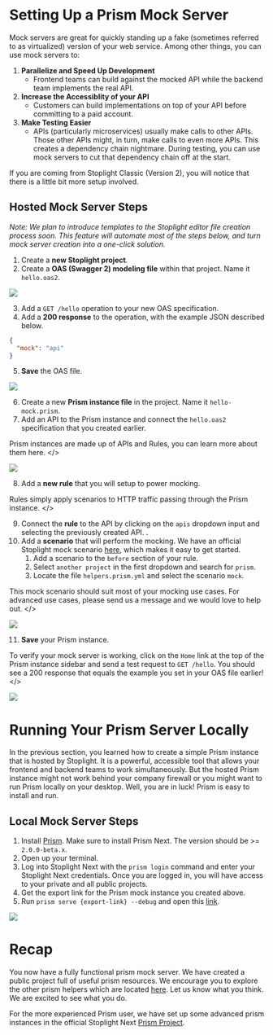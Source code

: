# Setting Up a Prism Mock Server

Mock servers are great for quickly standing up a fake (sometimes referred to as virtualized) version of your web service. Among other things, you can use mock servers to:

1. **Parallelize and Speed Up Development** 
    - Frontend teams can build against the mocked API while the backend team implements the real API.
2. **Increase the Accessiblity of your API** 
    - Customers can build implementations on top of your API before committing to a paid account.
3. **Make Testing Easier** 
    - APIs (particularly microservices) usually make calls to other APIs. Those other APIs might, in turn, make calls to even more APIs. This creates a dependency chain nightmare. During testing, you can use mock servers to cut that dependency chain off at the start.

If you are coming from Stoplight Classic (Version 2), you will notice that there is a little bit more setup involved.

## Hosted Mock Server Steps

_Note: We plan to introduce templates to the Stoplight editor file creation process soon. This feature will automate most of the steps below, and turn mock server creation into a one-click solution._

1. Create a **new Stoplight project**.
2. Create a **OAS (Swagger 2) modeling file** within that project. Name it `hello.oas2`. 

![](../../assets/gifs/mock-hello-oas2.gif)

3. Add a `GET /hello` operation to your new OAS specification.
4. Add a **200 response** to the operation, with the example JSON described below. 
```json
{
  "mock": "api"
}
```
5. **Save** the OAS file.

![](../../assets/gifs/mock-get-hello-200.gif)

6. Create a new **Prism instance file** in the project. Name it `hello-mock.prism`.
7.  Add an API to the Prism instance and connect the `hello.oas2` specification that you created earlier.

<callout> Prism instances are made up of APIs and Rules, you can learn more about them here. </>

![](../../assets/gifs/mock-hello-prism-api.gif)

8. Add a **new rule** that you will setup to power mocking. 

<callout> Rules simply apply scenarios to HTTP traffic passing through the Prism instance. </>

9. Connect the **rule** to the API by clicking on the  `apis` dropdown input and selecting the previously created API.   . 
10. Add a **scenario** that will perform the mocking. We have an official Stoplight mock scenario [here](https://next.stoplight.io/stoplight/prism?edit=%23%2Fscenarios%2Fmock), which makes it easy to get started.
    1. Add a scenario to the `before` section of your rule.
    2. Select `another project` in the first dropdown and  search for `prism`. 
    3. Locate the file `helpers.prism.yml` and select the scenario `mock`. 

<callout> This mock scenario should suit most of your mocking use cases. For advanced use cases, please send us a message and we would love to help out. </>

![](../../assets/gifs/mock-hello-prism-rule.gif)

11. **Save** your Prism instance. 

<callout> To verify your mock server is working, click on the `Home` link at the top of the Prism instance sidebar and send a test request to `GET /hello`. You should see a 200 response that equals the example you set in your OAS file earlier! </>

![](../../assets/gifs/mock-hello-prism.gif)

# Running Your Prism Server Locally

In the previous section, you learned how to create a simple Prism instance that is hosted by Stoplight. It is a powerful, accessible tool that allows your frontend and backend teams to work simultaneously. But the hosted Prism instance might not work behind your company firewall or you might want to run Prism locally on your desktop. Well, you are in luck! Prism is easy to install and run.

## Local Mock Server Steps

1. Install [Prism](https://github.com/stoplightio/prism). Make sure to install Prism Next. The version should be >= `2.0.0-beta.x`.
2. Open up your terminal. 
3. Log into Stoplight Next with the `prism login` command and enter your Stoplight Next credentials. Once you are logged in, you will have access to your private and all public projects.
4. Get the export link for the Prism mock instance you created above.
5. Run `prism serve {export-link} --debug` and open this [link](http://localhost:4010/helloWorld).

![](../../assets/gifs/mock-hello-prism-local.gif)

# Recap

You now have a fully functional prism mock server. We have created a public project full of useful prism resources. We encourage you to explore the other prism helpers which are located [here](https://next.stoplight.io/stoplight/prism/blob/master/helpers.scenarios.yml). Let us know what you think. We are excited to see what you do.

For the more experienced Prism user, we have set up some advanced prism instances in the official Stoplight Next [Prism Project](https://next.stoplight.io/stoplight/prism).
